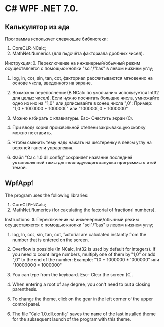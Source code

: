 # C# WPF .NET 7.0.

## Калькулятор из ада
Программа использует следующие библиотеки:
1. CoreCLR-NCalc;
2. MathNet.Numerics (для подсчёта факториала дробных чисел).

Инструкция:
0. Переключение на инженерный/обычный режим осуществляется с помощью кнопки "sci"/"bas" в левом нижнем углу;

1. log, ln, cos, sin, tan, cot, факториал рассчитываются мгновенно на основе числа, введенного на экране.

2. Возможно переполнение (В NCalc по умолчанию используется Int32 для целых чисел). Если нужно посчитать большие числа, умножайте одно из них на "1,0" или дописывайте в конец числа ",0":
Пример: "1,0 * 1000000 * 1000000" или "1000000,0 * 1000000"

3. Можно набирать с клавиатуры. Esc- Очистить экран (С).

4. При вводе корня произвольной степени закрывающую скобку можно не ставить.

5. Чтобы сменить тему надо нажать на шестеренку в левом углу на верхней панели управления.

6. Файл "Calc 1.0.dll.config" сохраняет название последней установленной темы для последующего запуска программы с этой темой.

## WpfApp1
 The program uses the following libraries:
1. CoreCLR-NCalc;
2. MathNet.Numerics (for calculating the factorial of fractional numbers).

Instructions: 
0. Переключение на инженерный/обычный режим осуществляется с помощью кнопки "sci"/"bas" в левом нижнем углу;

1. log, ln, cos, sin, tan, cot, factorial are calculated instantly from the number that is entered on the screen.

2. Overflow is possible (In NCalc, Int32 is used by default for integers). If you need to count large numbers, multiply one of them by "1,0" or add ",0" to the end of the number: Example: "1,0 * 1000000 * 1000000" или "1000000,0 * 1000000"

3. You can type from the keyboard. Esc- Clear the screen (C).

4. When entering a root of any degree, you don't need to put a closing parenthesis.

5. To change the theme, click on the gear in the left corner of the upper control panel.

6. The file "Calc 1.0.dll.config" saves the name of the last installed theme for the subsequent launch of the program with this theme.
